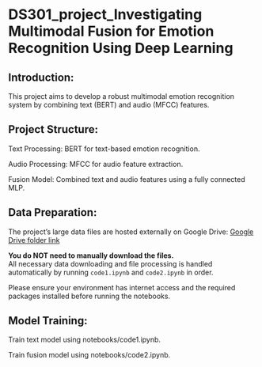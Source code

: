 # DS301_project_Investigating Multimodal Fusion for Emotion Recognition Using Deep Learning

## Introduction:
This project aims to develop a robust multimodal emotion recognition system by combining text (BERT) and audio (MFCC) features.

## Project Structure:
Text Processing: BERT for text-based emotion recognition.

Audio Processing: MFCC for audio feature extraction.

Fusion Model: Combined text and audio features using a fully connected MLP.

## Data Preparation:
The project’s large data files are hosted externally on Google Drive:
[Google Drive folder link](https://drive.google.com/drive/folders/1nR9BcXhEqyZS_IiCGrG2pRKe0uHG2MtZ?usp=drive_link)

**You do NOT need to manually download the files.**  
All necessary data downloading and file processing is handled automatically by running `code1.ipynb` and `code2.ipynb` in order.

Please ensure your environment has internet access and the required packages installed before running the notebooks.

## Model Training:
Train text model using notebooks/code1.ipynb.

Train fusion model using notebooks/code2.ipynb.
